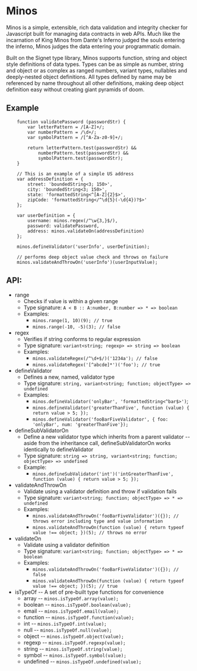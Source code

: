 # Minos

Minos is a simple, extensible, rich data validation and integrity checker for Javascript built for managing 
data contracts in web APIs. Much like the incarnation of King Minos from Dante's Inferno judged the souls
entering the inferno, Minos judges the data entering your programmatic domain.

Built on the Signet type library, Minos supports function, string and object style definitions of data 
types.  Types can be as simple as number, string and object or as complex as ranged numbers, variant 
types, nullables and deeply-nested object definitions.  All types defined by name may be referenced
by name throughout all other definitions, making deep object definition easy without creating giant
pyramids of doom.

## Example

```
    function validatePassword (passwordStr) {
        var letterPattern = /[A-Z]+/;
        var numberPattern = /\d+/;
        var symbolPattern = /[^A-Za-z0-9]+/;

        return letterPattern.test(passwordStr) &&
            numberPattern.test(passwordStr) &&
            symbolPattern.test(passwordStr);
    }

    // This is an example of a simple US address
    var addressDefinition = {
        street: 'boundedString<3; 150>',
        city: 'boundedString<3; 150>',
        state: 'formattedString<^[A-Z]{2}$>',
        zipCode: 'formattedString</^\d{5}(-\d{4})?$>'
    };

    var userDefinition = {
        username: minos.regex(/^\w{3,}$/),
        password: validatePassword,
        address: minos.validateOn(addressDefinition)
    };

    minos.defineValidator('userInfo', userDefinition);

    // performs deep object value check and throws on failure
    minos.validateAndThrowOn('userInfo')(userInputValue);
```

## API:

- range
    - Checks if value is within a given range
    - Type signature: `A < B :: A:number, B:number => * => boolean`
    - Examples:
        - `minos.range(1, 10)(9); // true`
        - `minos.range(-10, -5)(3); // false`
- regex
    - Verifies if string conforms to regular expression
    - Type signature: `variant<string; regexp> => string => boolean`
    - Examples:
        - `minos.validateRegex(/^\d+$/)('1234a'); // false`
        - `minos.validateRegex('[^abcde]*')('foo'); // true`
- defineValidator
    - Defines a new, named, validator type
    - Type signature: `string, variant<string; function; objectType> => undefined`
    - Examples:
        - `minos.defineValidator('onlyBar', 'formattedString<^bar$>')`;
        - `minos.defineValidator('greaterThanFive', function (value) { return value > 5; });`
        - `minos.defineValidator('fooBarFiveValidator', { foo: 'onlyBar', num: 'greaterThanFive'});`
- defineSubValidatorOn
    - Define a new validator type which inherits from a parent validator -- aside from the inheritance call,
    defineSubValidatorOn works identically to defineValidator
    - Type signature: `string => string, variant<string; function; objectType> => undefined`
    - Example:
        - `minos.defineSubValidator('int')('intGreaterThanFive', function (value) { return value > 5; });`
- validateAndThrowOn
    - Validate using a validator definition and throw if validation fails
    - Type signature: `variant<string; function; objectType> => * => undefined`
    - Examples:
        - `minos.validateAndThrowOn('fooBarFiveValidator')({}); // throws error including type and value information`
        - `minos.validateAndThrowOn(function (value) { return typeof value !== object; })(5); // throws no error`
- validateOn
    - Validate using a validator definition
    - Type signature: `variant<string; function; objectType> => * => boolean`
    - Examples:
        - `minos.validateAndThrowOn('fooBarFiveValidator')({}); // false`
        - `minos.validateAndThrowOn(function (value) { return typeof value !== object; })(5); // true`
- isTypeOf -- A set of pre-built type functions for convenience
    - array -- `minos.isTypeOf.array(value);`
    - boolean -- `minos.isTypeOf.boolean(value);`
    - email -- `minos.isTypeOf.email(value);`
    - function -- `minos.isTypeOf.function(value);`
    - int -- `minos.isTypeOf.int(value);`
    - null -- `minos.isTypeOf.null(value);`
    - object -- `minos.isTypeOf.object(value);`
    - regexp -- `minos.isTypeOf.regexp(value);`
    - string -- `minos.isTypeOf.string(value);`
    - symbol -- `minos.isTypeOf.symbol(value);`
    - undefined -- `minos.isTypeOf.undefined(value);`

